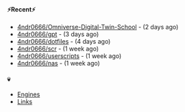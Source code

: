 #### ⚡Recent⚡

- [4ndr0666/Omniverse-Digital-Twin-School](https://github.com/4ndr0666/Omniverse-Digital-Twin-School) - (2 days ago)
- [4ndr0666/gpt](https://github.com/4ndr0666/gpt) - (3 days ago)
- [4ndr0666/dotfiles](https://github.com/4ndr0666/dotfiles) - (4 days ago)
- [4ndr0666/scr](https://github.com/4ndr0666/scr) - (1 week ago)
- [4ndr0666/userscripts](https://github.com/4ndr0666/userscripts) - (1 week ago)
- [4ndr0666/nas](https://github.com/4ndr0666/nas) - (1 week ago)

#### 💀
- [Engines](https://github.com/hoothin/SearchJumper/discussions/73)
- [Links](https://github.com/4ndr0666/Links/blob/main/README.md)

